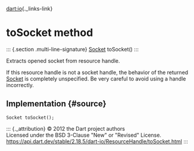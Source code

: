 [dart:io](../../dart-io/dart-io-library){._links-link}

toSocket method
===============

::: {.section .multi-line-signature}
[Socket](../socket-class) toSocket()
:::

Extracts opened socket from resource handle.

If this resource handle is not a socket handle, the behavior of the
returned [Socket](../socket-class) is completely unspecified. Be very
careful to avoid using a handle incorrectly.

Implementation {#source}
--------------

``` {.language-dart data-language="dart"}
Socket toSocket();
```

::: {._attribution}
© 2012 the Dart project authors\
Licensed under the BSD 3-Clause \"New\" or \"Revised\" License.\
<https://api.dart.dev/stable/2.18.5/dart-io/ResourceHandle/toSocket.html>
:::
